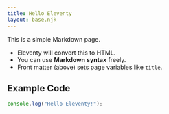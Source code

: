 ```yaml
---
title: Hello Eleventy
layout: base.njk
---
```


 

This is a simple Markdown page.

- Eleventy will convert this to HTML.
- You can use **Markdown syntax** freely.
- Front matter (above) sets page variables like `title`.

## Example Code

```js
console.log("Hello Eleventy!");
